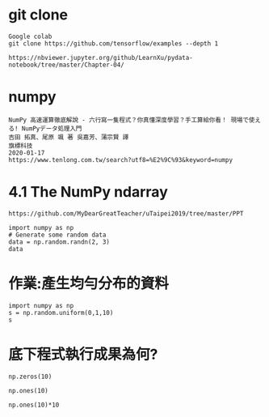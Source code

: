 # git clone
```
Google colab
git clone https://github.com/tensorflow/examples --depth 1

```
```
https://nbviewer.jupyter.org/github/LearnXu/pydata-notebook/tree/master/Chapter-04/
```
# numpy
```
NumPy 高速運算徹底解說 - 六行寫一隻程式？你真懂深度學習？手工算給你看！ 現場で使える! NumPyデータ処理入門
吉田 拓真、尾原 颯 著 吳嘉芳、蒲宗賢 譯
旗標科技
2020-01-17
https://www.tenlong.com.tw/search?utf8=%E2%9C%93&keyword=numpy
```
# 4.1 The NumPy ndarray
```
https://github.com/MyDearGreatTeacher/uTaipei2019/tree/master/PPT
```
```
import numpy as np
# Generate some random data
data = np.random.randn(2, 3)
data
```
# 作業:產生均勻分布的資料
```
import numpy as np
s = np.random.uniform(0,1,10) 
s
```
# 底下程式執行成果為何?
```
np.zeros(10)
```
```
np.ones(10)

np.ones(10)*10
```
